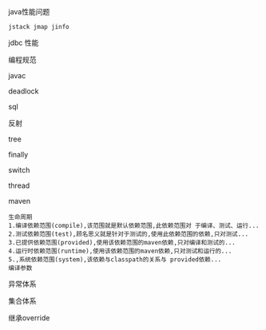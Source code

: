    java性能问题
    
    jstack jmap jinfo
    
   jdbc
    性能
    
   编程规范
   
   javac
   
   deadlock
   
   sql
   
   反射
   
   tree
   
   finally
   
   switch
   
   thread
   
   maven 
   
    生命周期
    1.编译依赖范围(compile),该范围就是默认依赖范围,此依赖范围对 于编译、测试、运行...
    2.测试依赖范围(test),顾名思义就是针对于测试的,使用此依赖范围的依赖,只对测试...
    3.已提供依赖范围(provided),使用该依赖范围的maven依赖,只对编译和测试的...
    4.运行时依赖范围(runtime),使用该依赖范围的maven依赖,只对测试和运行的...
    5.,系统依赖范围(system),该依赖与classpath的关系与 provided依赖...
    编译参数
   异常体系
   
   集合体系
   
   继承override